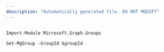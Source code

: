 ```yaml
---
description: "Automatically generated file. DO NOT MODIFY"
---
```


```powershellv1

Import-Module Microsoft.Graph.Groups

Get-MgGroup -GroupId $groupId

```